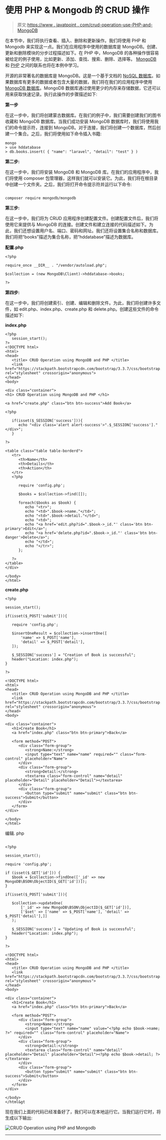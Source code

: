 # 使用 PHP & Mongodb 的 CRUD 操作

> 原文:[https://www . javatpoint . com/crud-operation-use-PHP-and-MongoDB](https://www.javatpoint.com/crud-operation-using-php-and-mongodb)

在本节中，我们将执行查看、插入、删除和更新操作。我们将使用 PHP 和 Mongodb 来实现这一点。我们在应用程序中使用的数据库是 MongoDB。创建、更新和删除模块的分步过程描述如下。在 PHP 中，MongoDB 的各种操作很容易被给定的例子使用，比如更新、添加、查找、搜索、删除、选择等。 [MongoDB](https://www.javatpoint.com/mongodb-tutorial) 和 [PHP](https://www.javatpoint.com/php-tutorial) 之间的联系也将在本例中学习。

开源的非常著名的数据库是 MongoDB。这是一个基于文档的 [NoSQL 数据库](https://www.javatpoint.com/nosql-databases)。如果数据库有更多的数据或者包含大量的数据，我们将在我们的应用程序中使用 [MongoDB 数据库](https://www.javatpoint.com/mongodb-create-database)。MongoDB 数据库通过使用更少的内存来存储数据，它还可以用来获取快速记录。执行此操作的步骤描述如下:

**第一步**

在这一步中，我们将创建蒙古数据库。在我们的例子中，我们需要创建我们的图书收藏和 MongoDB 数据库。当我们成功安装 MongoDB 数据库时，我们将使用我们的命令提示符，连接到 MongoDB。对于连接，我们将创建一个数据库，然后创建一个集合。之后，我们将使用如下命令插入书籍:

```
mongo
> use hddatabase
> db.books.insert( { "name": "laravel", "detail": "test" } )

```

**第二步:**

在这一步中，我们将安装 MongoDB 和 MongoDB 库。在我们的应用程序中，我们将使用 composer 包管理器，这样我们就可以安装它。为此，我们将在根目录中创建一个文件夹。之后，我们将打开命令提示符并运行以下命令:

```

composer require mongodb/mongodb

```

**第三步:**

在这一步中，我们将为 CRUD 应用程序创建配置文件。创建配置文件后，我们将使用它来提供与 MongoDB 的连接。创建文件和建立连接的代码描述如下。为此，我们还想设置用户名、端口、密码和网址。我们还将设置集合名称和数据库。我们将把“books”描述为集合名称，把“hddatabase”描述为数据库。

**配置.php**

```
<?php

require_once __DIR__ . "/vendor/autoload.php";

$collection = (new MongoDB\Client)->hddatabase->books;

?>

```

**第四步:**

在这一步中，我们将创建索引、创建、编辑和删除文件。为此，我们将创建许多文件，如 edit.php、index.php、create.php 和 delete.php。创建这些文件的命令描述如下:

**index.php**

```
<?php
   session_start();
?>
<!DOCTYPE html>
<html>
<head>
   <title> CRUD Operation using MongoDB and PHP </title>
   <link href="https://stackpath.bootstrapcdn.com/bootstrap/3.3.7/css/bootstrap.min.css" rel="stylesheet" crossorigin="anonymous">
</head>
<body>

<div class="container">
<h1> CRUD Operation using MongoDB and PHP </h1>

<a href="create.php" class="btn btn-success">Add Book</a>

<?php

   if(isset($_SESSION['success'])){
      echo "<div class='alert alert-success'>".$_SESSION['success']."</div>";
   }

?>

<table class="table table-borderd">
   <tr>
      <th>Name</th>
      <th>Details</th>
      <th>Action</th>
   </tr>
   <?php

      require 'config.php';

      $books = $collection->find([]);

      foreach($books as $book) {
         echo "<tr>";
         echo "<td>".$book->name."</td>";
         echo "<td>".$book->detail."</td>";
         echo "<td>";
         echo "<a href='edit.php?id=".$book->_id."' class='btn btn-primary'>Edit</a>";
         echo "<a href='delete.php?id=".$book->_id."' class='btn btn-danger'>Delete</a>";
         echo "</td>";
         echo "</tr>";
      };

   ?>
</table>
</div>

</body>
</html>

```

**create.php**

```
<?php

session_start();

if(isset($_POST['submit'])){

   require 'config.php';

   $insertOneResult = $collection->insertOne([
       'name' => $_POST['name'],
       'detail' => $_POST['detail'],
   ]);

   $_SESSION['success'] = "Creation of Book is successful";
   header("Location: index.php");
}

?>

<!DOCTYPE html>
<html>
<head>
   <title> CRUD Operation using MongoDB and PHP </title>
   <link href="https://stackpath.bootstrapcdn.com/bootstrap/3.3.7/css/bootstrap.min.css" rel="stylesheet" crossorigin="anonymous">
</head>
<body>

<div class="container">
   <h1>Create Book</h1>
   <a href="index.php" class="btn btn-primary">Back</a>

   <form method="POST">
      <div class="form-group">
         <strong>Name:</strong>
         <input type="text" name="name" required="" class="form-control" placeholder="Name">
      </div>
      <div class="form-group">
         <strong>Detail:</strong>
         <textarea class="form-control" name="detail" placeholder="Detail" placeholder="Detail"></textarea>
      </div>
      <div class="form-group">
         <button type="submit" name="submit" class="btn btn-success">Submit</button>
      </div>
   </form>
</div>

</body>
</html>

```

编辑. php

```

<?php

session_start();

require 'config.php';

if (isset($_GET['id'])) {
   $book = $collection->findOne(['_id' => new MongoDB\BSON\ObjectID($_GET['id'])]);
}

if(isset($_POST['submit'])){

   $collection->updateOne(
       ['_id' => new MongoDB\BSON\ObjectID($_GET['id'])],
       ['$set' => ['name' => $_POST['name'], 'detail' => $_POST['detail'],]]
   );

   $_SESSION['success'] = "Updating of Book is successful";
   header("Location: index.php");
}

?>

<!DOCTYPE html>
<html>
<head>
   <title> CRUD Operation using MongoDB and PHP </title>
   <link href="https://stackpath.bootstrapcdn.com/bootstrap/3.3.7/css/bootstrap.min.css" rel="stylesheet" crossorigin="anonymous">
</head>
<body>

<div class="container">
   <h1>Create Book</h1>
   <a href="index.php" class="btn btn-primary">Back</a>

   <form method="POST">
      <div class="form-group">
         <strong>Name:</strong>
         <input type="text" name="name" value="<?php echo $book->name; ?>" required="" class="form-control" placeholder="Name">
      </div>
      <div class="form-group">
         <strong>Detail:</strong>
         <textarea class="form-control" name="detail" placeholder="Detail" placeholder="Detail"><?php echo $book->detail; ?></textarea>
      </div>
      <div class="form-group">
         <button type="submit" name="submit" class="btn btn-success">Submit</button>
      </div>
   </form>
</div>

</body>
</html&gt

```

现在我们上面的代码已经准备好了，我们可以在本地运行它。当我们运行它时，将生成以下输出:

![CRUD Operation using PHP and Mongodb](../Images/934c2128605c5028c53eac236c658734.png)

* * *